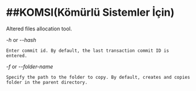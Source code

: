 ##KOMSI(Kömürlü Sistemler İçin)
=====

Altered files allocation tool.

*-h*  or  *--hash*

	Enter commit id. By default, the last transaction commit ID is entered. 

*-f*  or  *--folder-name*

	Specify the path to the folder to copy. By default, creates and copies folder in the parent directory.
